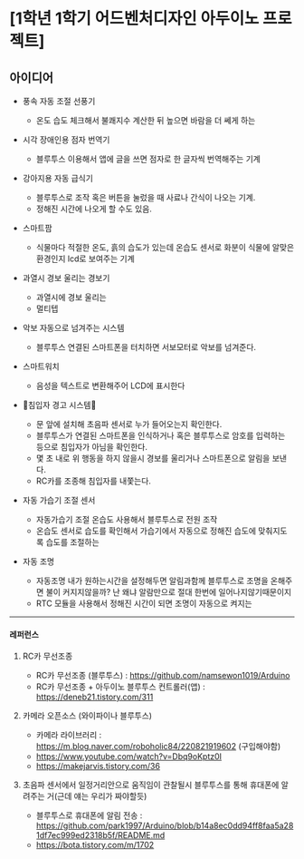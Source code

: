 # [1학년 1학기 어드벤처디자인 아두이노 프로젝트]

## 아이디어
- 풍속 자동 조절 선풍기
    - 온도 습도 체크해서 불쾌지수 계산한 뒤 높으면 바람을 더 쎄게 하는
- 시각 장애인용 점자 번역기
    - 블루투스 이용해서 앱에 글을 쓰면 점자로 한 글자씩 번역해주는 기계
 
- 강아지용 자동 급식기
    - 블루투스로 조작 혹은 버튼을 눌렀을 때 사료나 간식이 나오는 기계.
    - 정해진 시간에 나오게 할 수도 있음. 

- 스마트팜
    - 식물마다 적절한 온도, 흙의 습도가 있는데 온습도 센서로 화분이 식물에 알맞은 환경인지 lcd로 보여주는 기계

- 과열시 경보 울리는 경보기
    - 과열시에 경보 울리는
    - 멀티텝

- 악보 자동으로 넘겨주는 시스템
    - 블루투스 연결된 스마트폰을 터치하면 서보모터로 악보를 넘겨준다.
 
- 스마트워치
    - 음성을 텍스트로 변환해주어 LCD에 표시한다

- 🌻침입자 경고 시스템🌻
    - 문 앞에 설치해 초음파 센서로 누가 들어오는지 확인한다. 
    - 블루투스가 연결된 스마트폰을 인식하거나 혹은 블루투스로 암호를 입력하는 등으로 침입자가 아님을 확인한다.
    - 몇 초 내로 위 행동을 하지 않을시 경보를 울리거나 스마트폰으로 알림을 보낸다.
    - RC카를 조종해 침입자를 내쫓는다.

- 자동 가습기 조절 센서
    - 자동가습기 조절 온습도 사용해서 블루투스로 전원 조작
    - 온습도 센서로 습도를 확인해서 가습기에서 자동으로 정해진 습도에 맞춰지도록 습도를 조절하는
 
- 자동 조명 
   - 자동조명 내가 원하는시간을 설정해두면 알림과함께 블루투스로 조명을 온해주면 불이 커지지않을까? 난 왜냐 알람만으로 절대 한번에 일어나지않기때문이지
   - RTC 모듈을 사용해서 정해진 시간이 되면 조명이 자동으로 켜지는



--------------------
#### 레퍼런스

1. RC카 무선조종
     - RC카 무선조종 (블루투스) : https://github.com/namsewon1019/Arduino
     - RC카 무선조종 + 아두이노 블루투스 컨트롤러(앱) : https://deneb21.tistory.com/311


2. 카메라 오픈소스 (와이파이나 블루투스)
     - 카메라 라이브러리 : https://m.blog.naver.com/roboholic84/220821919602 (구입해야함)
     - https://www.youtube.com/watch?v=Dbq9oKptz0I
     - https://makejarvis.tistory.com/36

3. 초음파 센서에서 일정거리안으로 움직임이 관찰될시 블루투스를 통해 휴대폰에 알려주는 거(근데 얘는 우리가 짜야할듯)
     - 블루투스로 휴대폰에 알림 전송 : https://github.com/park1997/Arduino/blob/b14a8ec0dd94ff8faa5a281df7ec999ed2318b5f/README.md
     - https://bota.tistory.com/m/1702
